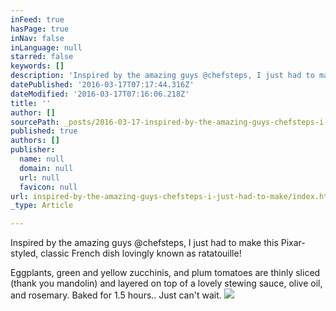 ```yaml
---
inFeed: true
hasPage: true
inNav: false
inLanguage: null
starred: false
keywords: []
description: 'Inspired by the amazing guys @chefsteps, I just had to make this Pixar-styled, classic French dish lovingly known as ratatouille!'
datePublished: '2016-03-17T07:17:44.316Z'
dateModified: '2016-03-17T07:16:06.218Z'
title: ''
author: []
sourcePath: _posts/2016-03-17-inspired-by-the-amazing-guys-chefsteps-i-just-had-to-make.md
published: true
authors: []
publisher:
  name: null
  domain: null
  url: null
  favicon: null
url: inspired-by-the-amazing-guys-chefsteps-i-just-had-to-make/index.html
_type: Article

---
```

Inspired by the amazing guys @chefsteps, I just had to make this Pixar-styled, classic French dish lovingly known as ratatouille!

Eggplants, green and yellow zucchinis, and plum tomatoes are thinly sliced (thank you mandolin) and layered on top of a lovely stewing sauce, olive oil, and rosemary. Baked for 1.5 hours.. Just can't wait.
![](https://the-grid-user-content.s3-us-west-2.amazonaws.com/12be15fc-2de0-4c0f-9cb7-fad131708d5d.jpg)